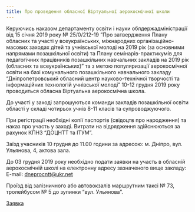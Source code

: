 ```yaml
---
title: Про проведення обласної Віртуальної аерокосмічної школи
---
```


Керуючись наказом департаменту освіти і науки облдержадміністрації від 15 січня 2019 року № 25/0/212-19 ”Про затвердження Плану обласних та участі у всеукраїнських, міжнародних організаційно-масових заходах дітей та учнівської молоді на 2019 рік (за основними напрямами позашкільної освіти) та Плану семінарів-практикумів для педагогічних працівників позашкільних навчальних закладів на 2019 рік (обласних та всеукраїнських)” та з метою популяризації аерокосмічної освіти на базі комунального позашкільного навчального закладу “Дніпропетровський обласний центр науково-технічної творчості та інформаційних технологій учнівської молоді” 10-12 грудня 2019 року проводиться обласна Віртуальна аерокосмічна школа.

До участі у заході запрошуються команди закладів позашкільної освіти області у складі чотирьох учнів 8-11 класів та супроводжуючого.

При регістрації необхідні копії паспортів (свідоцтв про народження) та наказ про участь у заході.
Витрати на відрядження здійснюються за рахунок КПНЗ “ДОЦНТТ та ІТУМ”.

Заїзд учасників 10 грудня до 11.00 години за адресою: м. Дніпро, вул. Ульянова, 4, актова зала.

До 03 грудня 2019 року необхідно подати заявки на участь в обласній аерокосмічній школі на електронну адресу зазначеного вище закладу: E-mail: [dneprocntt@ukr.net](mailto:dneprocntt@ukr.net)

Проїзд від залізничного або автовокзалів маршрутним таксі № 73, тролейбусом № 5 до зупинки “вул. Ульянова”.

[Заявка](1.doc)

